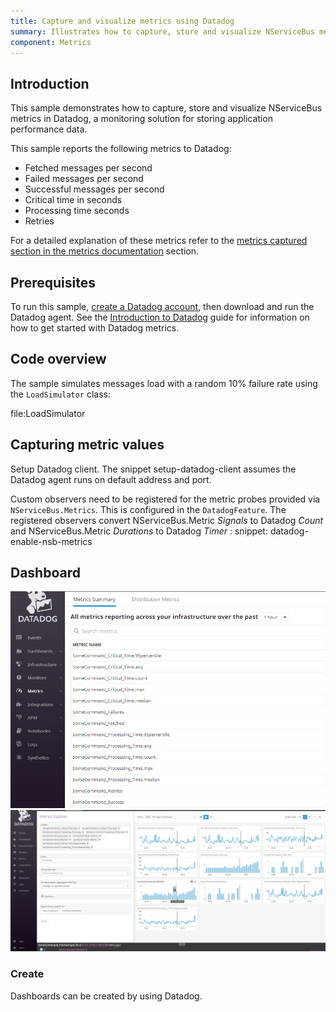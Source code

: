 ```yaml
---
title: Capture and visualize metrics using Datadog
summary: Illustrates how to capture, store and visualize NServiceBus metrics in Datadog.
component: Metrics
---
```


## Introduction

This sample demonstrates how to capture, store and visualize NServiceBus metrics in Datadog, a monitoring solution for storing application performance data.

This sample reports the following metrics to Datadog:

 * Fetched messages per second 
 * Failed messages per second
 * Successful messages per second
 * Critical time in seconds
 * Processing time seconds
 * Retries


For a detailed explanation of these metrics refer to the [metrics captured section in the metrics documentation](/monitoring/metrics/definitions.md) section.


## Prerequisites

To run this sample, [create a Datadog account](https://app.datadoghq.com/signup), then download and run the Datadog agent.
See the [Introduction to Datadog](https://docs.datadoghq.com/getting_started/) guide for information on how to get started with Datadog metrics.


## Code overview

The sample simulates messages load with a random 10% failure rate using the `LoadSimulator` class:

file:LoadSimulator


## Capturing metric values

Setup Datadog client. The snippet setup-datadog-client assumes the Datadog agent runs on default address and port.

Custom observers need to be registered for the metric probes provided via `NServiceBus.Metrics`. This is configured in the `DatadogFeature`. The registered observers convert NServiceBus.Metric *Signals* to Datadog *Count* and NServiceBus.Metric *Durations* to Datadog *Timer* : snippet: datadog-enable-nsb-metrics

## Dashboard
![metrics summary](metrics-summary.PNG)
![dashboard](dashboard.PNG)

### Create

Dashboards can be created by using Datadog.